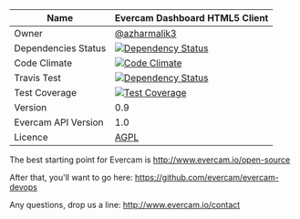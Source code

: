 | Name   | Evercam Dashboard HTML5 Client   |
| --- | --- |
| Owner   | [@azharmalik3](https://github.com/Azharmailk3)   |
| Dependencies Status   | [![Dependency Status](https://gemnasium.com/evercam/evercam-dashboard.svg)](https://gemnasium.com/evercam/evercam-dashboard)  |
| Code Climate   | [![Code Climate](https://codeclimate.com/github/evercam/evercam-dashboard/badges/gpa.svg)](https://codeclimate.com/github/evercam/evercam-dashboard)   |
| Travis Test   | [![Dependency Status](https://travis-ci.org/evercam/evercam-dashboard.svg?branch=master)](https://travis-ci.org/evercam/evercam-dashboard)   |
| Test Coverage  | [![Test Coverage](https://codeclimate.com/github/evercam/evercam-dashboard/badges/coverage.svg)](https://codeclimate.com/github/evercam/evercam-dashboard)   |
| Version  | 0.9  |
| Evercam API Version  | 1.0  |
| Licence | [AGPL](https://tldrlegal.com/license/gnu-affero-general-public-license-v3-%28agpl-3.0%29) |

The best starting point for Evercam is http://www.evercam.io/open-source

After that, you'll want to go here: https://github.com/evercam/evercam-devops

Any questions, drop us a line: http://www.evercam.io/contact


